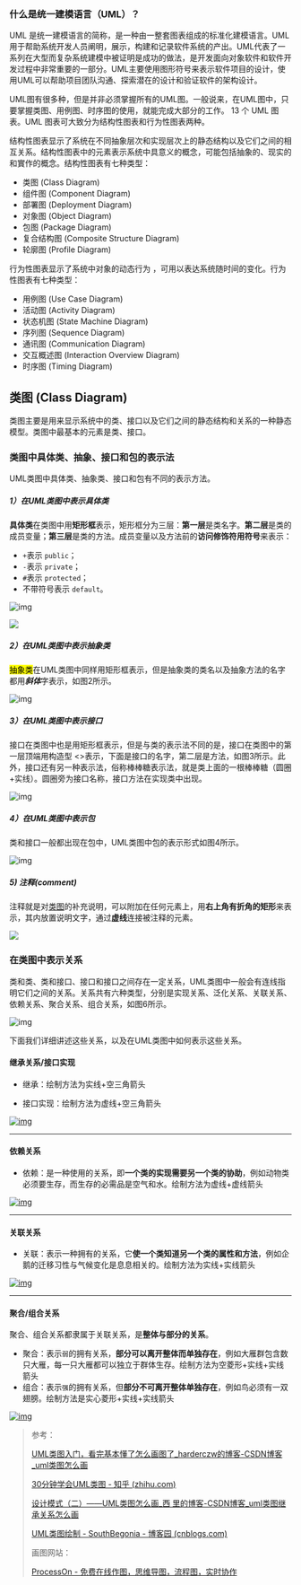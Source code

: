 



### 什么是统一建模语言（UML）？

UML 是统一建模语言的简称，是一种由一整套图表组成的标准化建模语言。UML用于帮助系统开发人员阐明，展示，构建和记录软件系统的产出。UML代表了一系列在大型而复杂系统建模中被证明是成功的做法，是开发面向对象软件和软件开发过程中非常重要的一部分。UML主要使用图形符号来表示软件项目的设计，使用UML可以帮助项目团队沟通、探索潜在的设计和验证软件的架构设计。

UML图有很多种，但是并非必须掌握所有的UML图。一般说来，在UML图中，只要掌握类图、用例图、时序图的使用，就能完成大部分的工作。
13 个 UML 图表。UML 图表可大致分为结构性图表和行为性图表两种。

结构性图表显示了系统在不同抽象层次和实现层次上的静态结构以及它们之间的相互关系。结构性图表中的元素表示系统中具意义的概念，可能包括抽象的、现实的和實作的概念。结构性图表有七种类型：

- 类图 (Class Diagram)
- 组件图 (Component Diagram)
- 部署图 (Deployment Diagram)
- 对象图 (Object Diagram)
- 包图 (Package Diagram)
- 复合结构图 (Composite Structure Diagram)
- 轮廓图 (Profile Diagram)

行为性图表显示了系统中对象的动态行为 ，可用以表达系统随时间的变化。行为性图表有七种类型：

- 用例图 (Use Case Diagram)
- 活动图 (Activity Diagram)
- 状态机图 (State Machine Diagram)
- 序列图 (Sequence Diagram)
- 通讯图 (Communication Diagram)
- 交互概述图 (Interaction Overview Diagram)
- 时序图 (Timing Diagram)

## 类图 (Class Diagram)
类图主要是用来显示系统中的类、接口以及它们之间的静态结构和关系的一种静态模型。类图中最基本的元素是类、接口。



### 类图中具体类、抽象、接口和包的表示法

UML类图中具体类、抽象类、接口和包有不同的表示方法。

##### 1）在UML类图中表示具体类

**具体类**在类图中用**矩形框**表示，矩形框分为三层：**第一层**是类名字。**第二层**是类的成员变量；**第三层**是类的方法。成员变量以及方法前的**访问修饰符用符号**来表示：

- `+`表示 `public`；
- `-`表示 `private`；
- `#`表示 `protected`；
- 不带符号表示 `default`。

![img](https://pic4.zhimg.com/80/v2-71b22158f5b09dffa57a123d72ec4653_1440w.jpg)

![](https://img2018.cnblogs.com/blog/1688704/201912/1688704-20191209204715829-1868074343.png)

##### 2）在UML类图中表示抽象类

<mark>抽象类</mark>在UML类图中同样用矩形框表示，但是抽象类的类名以及抽象方法的名字都用***斜体***字表示，如图2所示。

![img](https://pic2.zhimg.com/80/v2-5c69cd9ff703377f7bbf37cee8199451_1440w.jpg)



##### 3）在UML类图中表示接口

接口在类图中也是用矩形框表示，但是与类的表示法不同的是，接口在类图中的第一层顶端用构造型 <<interface>>表示，下面是接口的名字，第二层是方法，如图3所示。此外，接口还有另一种表示法，俗称棒棒糖表示法，就是类上面的一根棒棒糖（圆圈+实线）。圆圈旁为接口名称，接口方法在实现类中出现。

![img](https://pic2.zhimg.com/80/v2-e39bdff5514c38e7797848372ac51365_1440w.jpg)



##### 4）在UML类图中表示包

类和接口一般都出现在包中，UML类图中包的表示形式如图4所示。

![img](https://pic3.zhimg.com/80/v2-b421c9c15219feba7dd9cf7681070682_1440w.jpg)

##### 5) 注释(comment)

注释就是对[类图](https://so.csdn.net/so/search?q=类图&spm=1001.2101.3001.7020)的补充说明，可以附加在任何元素上，用**右上角有折角的矩形**来表示，其内放置说明文字，通过**虚线**连接被注释的元素。

![](https://img-blog.csdnimg.cn/20200310190052705.jpg?x-oss-process=image/watermark,type_ZmFuZ3poZW5naGVpdGk,shadow_10,text_aHR0cHM6Ly9ibG9nLmNzZG4ubmV0L3dlaXhpbl80NDczNTEzOA==,size_16,color_FFFFFF,t_70)

### 在类图中表示关系

类和类、类和接口、接口和接口之间存在一定关系，UML类图中一般会有连线指明它们之间的关系。关系共有六种类型，分别是实现关系、泛化关系、关联关系、依赖关系、聚合关系、组合关系，如图6所示。



![img](https://pic4.zhimg.com/80/v2-e6a48521352fff8270e753ea4a79d9fb_1440w.jpg)

下面我们详细讲述这些关系，以及在UML类图中如何表示这些关系。

#### 继承关系/接口实现

- 继承：绘制方法为实线+空三角箭头

- 接口实现：绘制方法为虚线+空三角箭头

[![img](https://img2018.cnblogs.com/blog/1688704/201912/1688704-20191209204733370-1244852688.png)](https://img2018.cnblogs.com/blog/1688704/201912/1688704-20191209204733370-1244852688.png)

------

#### 依赖关系

- 依赖：是一种使用的关系，即**一个类的实现需要另一个类的协助**，例如动物类必须要生存，而生存的必需品是空气和水。绘制方法为虚线+虚线箭头

[![img](https://img2018.cnblogs.com/blog/1688704/201912/1688704-20191209204743434-169262646.png)](https://img2018.cnblogs.com/blog/1688704/201912/1688704-20191209204743434-169262646.png)

------

#### 关联关系

- 关联：表示一种拥有的关系，它**使一个类知道另一个类的属性和方法**，例如企鹅的迁移习性与气候变化是息息相关的。绘制方法为实线+实线箭头

[![img](https://img2018.cnblogs.com/blog/1688704/201912/1688704-20191209204753422-688792020.png)](https://img2018.cnblogs.com/blog/1688704/201912/1688704-20191209204753422-688792020.png)

------

#### 聚合/组合关系

聚合、组合关系都隶属于关联关系，是**整体与部分的关系**。

- 聚合：表示`弱`的拥有关系，**部分可以离开整体而单独存在**，例如大雁群包含数只大雁，每一只大雁都可以独立于群体生存。绘制方法为空菱形+实线+实线箭头
- 组合：表示`强`的拥有关系，但**部分不可离开整体单独存在**，例如鸟必须有一双翅膀。绘制方法是实心菱形+实线+实线箭头

[![img](https://img2018.cnblogs.com/blog/1688704/201912/1688704-20191209204804143-1031141048.png)](https://img2018.cnblogs.com/blog/1688704/201912/1688704-20191209204804143-1031141048.png)











> 参考：
>
> [UML类图入门，看完基本懂了怎么画图了_harderczw的博客-CSDN博客_uml类图怎么画](https://blog.csdn.net/u013870094/article/details/78826614)
>
> [30分钟学会UML类图 - 知乎 (zhihu.com)](https://zhuanlan.zhihu.com/p/109655171)
>
> [设计模式（二）——UML类图怎么画_西 里的博客-CSDN博客_uml类图继承关系怎么画](https://blog.csdn.net/weixin_44735138/article/details/104780710)
>
> [UML类图绘制 - SouthBegonia - 博客园 (cnblogs.com)](https://www.cnblogs.com/SouthBegonia/p/12013396.html)
>
> 画图网站：
>
> [ProcessOn - 免费在线作图，思维导图，流程图，实时协作](https://www.processon.com/)
>

